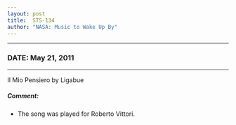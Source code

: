 ```yaml
---
layout: post
title:  STS-134
author: "NASA: Music to Wake Up By"
---
```


----
### DATE: May 21, 2011
----
Il Mio Pensiero by Ligabue

##### Comment:
* The song was played for Roberto Vittori.
